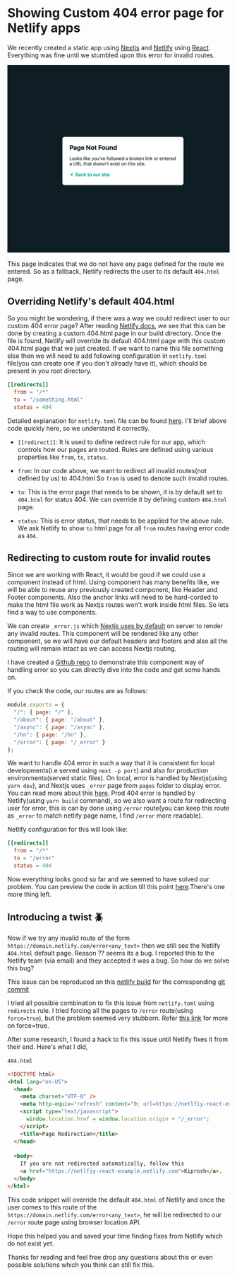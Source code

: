 # Showing Custom 404 error page for Netlify apps

We recently created a static app using [Nextjs](https://nextjs.org/) and [Netlify](https://netlify.com) using [React](https://reactjs.org/). Everything was fine until we stumbled upon this error for invalid routes.

![Netlify 404 page =400*400](netlify-404.png)

This page indicates that we do not have any page defined for the route we entered. So as a fallback, Netlify redirects the user to its default `404.html` page.

## Overriding Netlify's default 404.html

So you might be wondering, if there was a way we could redirect user to our custom 404 error page? After reading [Netlify docs](https://www.netlify.com/docs/redirects/#custom-404), we see that this can be done by creating a custom 404.html page in our build directory. Once the file is found, Netlify will override its default 404.html page with this custom 404.html page that we just created. If we want to name this file something else then we will need to add following configuration in `netlify.toml` file(you can create one if you don't already have it), which should be present in you root directory.

```toml
[[redirects]]
  from = "/*"
  to = "/something.html"
  status = 404
```

Detailed explanation for `netlify.toml` file can be found [here](https://www.netlify.com/docs/netlify-toml-reference/). I'll brief above code quickly here, so we understand it correctly.

- `[[redirect]]`: It is used to define redirect rule for our app, which controls how our pages are routed. Rules are defined using various properties like `from`, `to`, `status`.

- `from`: In our code above, we want to redirect all invalid routes(not defined by us) to 404.html So `from` is used to denote such invalid routes.

- `to`: This is the error page that needs to be shown, it is by default set to `404.html` for status 404. We can override it by defining custom `404.html` page.

- `status`: This is error status, that needs to be applied for the above rule. We ask Netlify to show `to` html page for all `from` routes having error code as `404`.

## Redirecting to custom route for invalid routes

Since we are working with React, it would be good if we could use a component instead of html. Using component has many benefits like, we will be able to reuse any previously created component, like Header and Footer components. Also the anchor links will need to be hard-corded to make the html file work as Nextjs routes won't work inside html files. So lets find a way to use components.

We can create `_error.js` which [Nextjs uses by default](https://nextjs.org/docs/#custom-error-handling) on server to render any invalid routes. This component will be rendered like any other component, so we will have our default headers and footers and also all the routing will remain intact as we can access Nextjs routing.

I have created a [Github repo](https://github.com/trojanh/nextjs-react-example) to demonstrate this component way of handling error so you can directly dive into the code and get some hands on.

If you check the code, our routes are as follows:

```js
module.exports = {
  "/": { page: "/" },
  "/about": { page: "/about" },
  "/async": { page: "/async" },
  "/hn": { page: "/hn" },
  "/error": { page: "/_error" }
};
```

We want to handle 404 error in such a way that it is consistent for local developments(i.e served using `next -p port`) and also for production environments(served static files). On local, error is handled by Nextjs(using `yarn dev`), and Nextjs uses `_error` page from `pages` folder to display error. You can read more about this [here](https://nextjs.org/docs/#custom-error-handling). Prod 404 error is handled by Netlify(using `yarn build` command), so we also want a route for redirecting user for error, this is can by done using `/error` route(you can keep this route as `_error` to match netlify page name, I find `/error` more readable).

Netlify configuration for this will look like:

```toml
[[redirects]]
  from = "/*"
  to = "/error"
  status = 404
```

Now everything looks good so far and we seemed to have solved our problem. You can preview the code in action till this point [here](https://5ca210ea90b5fe0008422eae--netlfiy-react-example.netlify.com/).There's one more thing left.

## Introducing a twist :beetle:

Now if we try any invalid route of the form `https://domain.netlify.com/error<any_text>` then we still see the Netlify `404.html` default page. Reason ?? seems its a bug. I reported this to the Netlify team (via email) and they accepted it was a bug. So how do we solve this bug?

This issue can be reproduced on this [netlify build](https://5ca210ea90b5fe0008422eae--netlfiy-react-example.netlify.com/errorsadasd) for the corresponding [git commit](https://github.com/trojanh/nextjs-react-example/commit/b2616add5474752fee233fb502231290bbfe104e)

I tried all possible combination to fix this issue from `netlify.toml` using `redirects` rule. I tried forcing all the pages to `/error` route(using `force=true`), but the problem seemed very stubborn. Refer [this link](https://www.netlify.com/docs/netlify-toml-reference/#redirects) for more on force=true.

After some research, I found a hack to fix this issue until Netlify fixes it from their end. Here's what I did,

`404.html`

```html
<!DOCTYPE html>
<html lang="en-US">
  <head>
    <meta charset="UTF-8" />
    <meta http-equiv="refresh" content="0; url=https://netlfiy-react-example.netlify.com" />
    <script type="text/javascript">
      window.location.href = window.location.origin + "/_error";
    </script>
    <title>Page Redirection</title>
  </head>

  <body>
    If you are not redirected automatically, follow this
    <a href="https://netlfiy-react-example.netlify.com">Kiprosh</a>.
  </body>
</html>
```

This code snippet will override the default `404.html` of Netlify and once the user comes to this route of the `https://domain.netlify.com/error<any_text>`, he will be redirected to our `/error` route page using browser location API.

Hope this helped you and saved your time finding fixes from Netlify which do not exist yet.

Thanks for reading and feel free drop any questions about this or even possible solutions which you think can still fix this.
